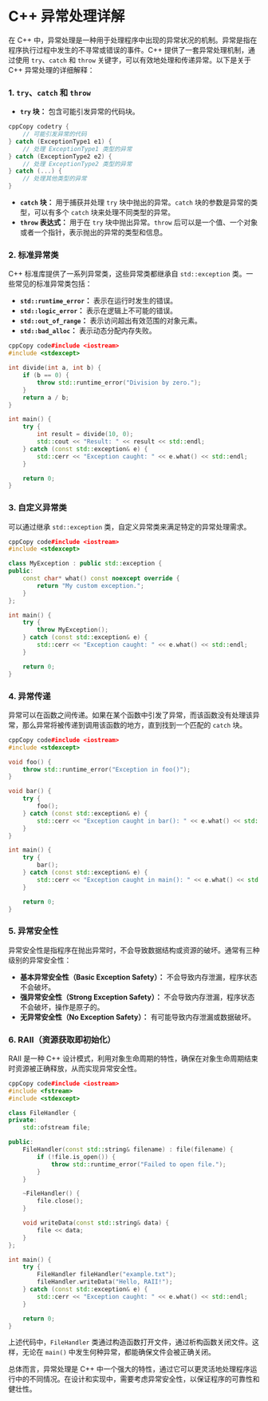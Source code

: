 # C++ 异常处理详解

在 C++ 中，异常处理是一种用于处理程序中出现的异常状况的机制。异常是指在程序执行过程中发生的不寻常或错误的事件。C++ 提供了一套异常处理机制，通过使用 `try`、`catch` 和 `throw` 关键字，可以有效地处理和传递异常。以下是关于 C++ 异常处理的详细解释：

### 1. `try`、`catch` 和 `throw`

- **`try` 块：** 包含可能引发异常的代码块。

```c++
cppCopy codetry {
    // 可能引发异常的代码
} catch (ExceptionType1 e1) {
    // 处理 ExceptionType1 类型的异常
} catch (ExceptionType2 e2) {
    // 处理 ExceptionType2 类型的异常
} catch (...) {
    // 处理其他类型的异常
}
```

- **`catch` 块：** 用于捕获并处理 `try` 块中抛出的异常。`catch` 块的参数是异常的类型，可以有多个 `catch` 块来处理不同类型的异常。
- **`throw` 表达式：** 用于在 `try` 块中抛出异常。`throw` 后可以是一个值、一个对象或者一个指针，表示抛出的异常的类型和信息。

### 2. 标准异常类

C++ 标准库提供了一系列异常类，这些异常类都继承自 `std::exception` 类。一些常见的标准异常类包括：

- **`std::runtime_error`：** 表示在运行时发生的错误。
- **`std::logic_error`：** 表示在逻辑上不可能的错误。
- **`std::out_of_range`：** 表示访问超出有效范围的对象元素。
- **`std::bad_alloc`：** 表示动态分配内存失败。

```c++
cppCopy code#include <iostream>
#include <stdexcept>

int divide(int a, int b) {
    if (b == 0) {
        throw std::runtime_error("Division by zero.");
    }
    return a / b;
}

int main() {
    try {
        int result = divide(10, 0);
        std::cout << "Result: " << result << std::endl;
    } catch (const std::exception& e) {
        std::cerr << "Exception caught: " << e.what() << std::endl;
    }

    return 0;
}
```

### 3. 自定义异常类

可以通过继承 `std::exception` 类，自定义异常类来满足特定的异常处理需求。

```c++
cppCopy code#include <iostream>
#include <stdexcept>

class MyException : public std::exception {
public:
    const char* what() const noexcept override {
        return "My custom exception.";
    }
};

int main() {
    try {
        throw MyException();
    } catch (const std::exception& e) {
        std::cerr << "Exception caught: " << e.what() << std::endl;
    }

    return 0;
}
```

### 4. 异常传递

异常可以在函数之间传递。如果在某个函数中引发了异常，而该函数没有处理该异常，那么异常将被传递到调用该函数的地方，直到找到一个匹配的 `catch` 块。

```c++
cppCopy code#include <iostream>
#include <stdexcept>

void foo() {
    throw std::runtime_error("Exception in foo()");
}

void bar() {
    try {
        foo();
    } catch (const std::exception& e) {
        std::cerr << "Exception caught in bar(): " << e.what() << std::endl;
    }
}

int main() {
    try {
        bar();
    } catch (const std::exception& e) {
        std::cerr << "Exception caught in main(): " << e.what() << std::endl;
    }

    return 0;
}
```

### 5. 异常安全性

异常安全性是指程序在抛出异常时，不会导致数据结构或资源的破坏。通常有三种级别的异常安全性：

- **基本异常安全性（Basic Exception Safety）：** 不会导致内存泄漏，程序状态不会破坏。
- **强异常安全性（Strong Exception Safety）：** 不会导致内存泄漏，程序状态不会破坏，操作是原子的。
- **无异常安全性（No Exception Safety）：** 有可能导致内存泄漏或数据破坏。

### 6. RAII（资源获取即初始化）

RAII 是一种 C++ 设计模式，利用对象生命周期的特性，确保在对象生命周期结束时资源被正确释放，从而实现异常安全性。

```c++
cppCopy code#include <iostream>
#include <fstream>
#include <stdexcept>

class FileHandler {
private:
    std::ofstream file;

public:
    FileHandler(const std::string& filename) : file(filename) {
        if (!file.is_open()) {
            throw std::runtime_error("Failed to open file.");
        }
    }

    ~FileHandler() {
        file.close();
    }

    void writeData(const std::string& data) {
        file << data;
    }
};

int main() {
    try {
        FileHandler fileHandler("example.txt");
        fileHandler.writeData("Hello, RAII!");
    } catch (const std::exception& e) {
        std::cerr << "Exception caught: " << e.what() << std::endl;
    }

    return 0;
}
```

上述代码中，`FileHandler` 类通过构造函数打开文件，通过析构函数关闭文件。这样，无论在 `main()` 中发生何种异常，都能确保文件会被正确关闭。

总体而言，异常处理是 C++ 中一个强大的特性，通过它可以更灵活地处理程序运行中的不同情况。在设计和实现中，需要考虑异常安全性，以保证程序的可靠性和健壮性。
